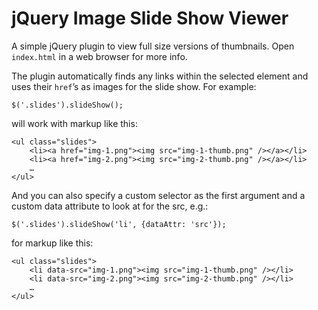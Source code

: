 
jQuery Image Slide Show Viewer
==============================

A simple jQuery plugin to view full size versions of thumbnails. Open `index.html` in a web browser for more info.

The plugin automatically finds any links within the selected element and uses their `href`’s as images for the slide show. For example:

    $('.slides').slideShow();

will work with markup like this:

    <ul class="slides">
        <li><a href="img-1.png"><img src="img-1-thumb.png" /></a></li>
        <li><a href="img-2.png"><img src="img-2-thumb.png" /></a></li>
        …
    </ul>

And you can also specify a custom selector as the first argument and a custom data attribute to look at for the src, e.g.:

    $('.slides').slideShow('li', {dataAttr: 'src'});

for markup like this:

    <ul class="slides">
        <li data-src="img-1.png"><img src="img-1-thumb.png" /></li>
        <li data-src="img-2.png"><img src="img-2-thumb.png" /></li>
        …
    </ul>
